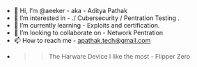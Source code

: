 - 👋 Hi, I’m @aeeker - aka - Aditya Pathak 
- 👀 I’m interested in - ./ Cubersecurity / Pentration Testing .
- 🌱 I’m currently learning - Exploits and certification. 
- 💞️ I’m looking to collaborate on - Network Pentration 
- 📫 How to reach me - apathak.tech@gmail.com
- >> The Harware Device I like the most - Flipper Zero 


